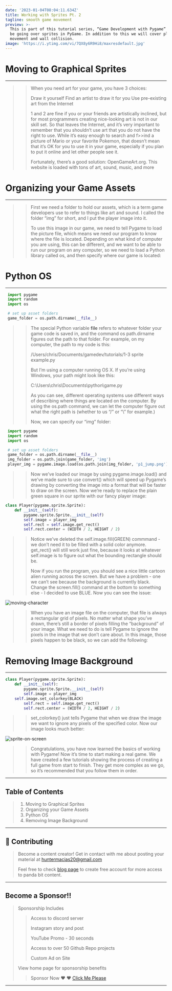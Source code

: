 ```yaml
---
date: '2023-01-04T08:04:11.634Z'
title: Working with Sprites Pt. 2
tagline: smooth game movement
preview: >-
  This is part of this tutorial series, “Game Development with Pygame” we will
  be going over sprites in PyGame. In addition to this we will cover player
  movement and wall collision.
image: 'https://i.ytimg.com/vi/7QX8y6R9Hi8/maxresdefault.jpg'
---
```

# Moving to Graphical Sprites
---
>>
>> When you need art for your game, you have 3 choices:
>>
>> Draw it yourself
>> Find an artist to draw it for you
>> Use pre-existing art from the Internet
>>
>> 1 and 2 are fine if you or your friends are artistically inclined, but for most programmers 
>> creating nice-looking art is not in our skill set. So that leaves the Internet, and it’s very important 
>> to remember that you shouldn’t use art that you do not have the right to use. 
>> While it’s easy enough to search and f>>ind a picture of Mario or your favorite Pokemon, 
>> that doesn’t mean that it’s OK for you to use it in your game, 
>> especially if you plan to put it online and let other people see it.
>>
>> Fortunately, there’s a good solution: OpenGameArt.org. 
>> This website is loaded with tons of art, sound, music, and more
>>

# Organizing your Game Assets
---

>> First we need a folder to hold our assets, which is a term game developers use to refer to things like art
>> and sound. I called the folder “img” for short, and I put the player image into it.
>>
>> To use this image in our game, we need to tell Pygame to load the picture file, which means we need our
>> program to know where the file is located. Depending on what kind of computer you are using, this can be
>> different, and we want to be able to run our program on any computer, so we need to load a Python library
>> called os, and then specify where our game is located:
>>

# Python OS 
---

```python
 import pygame
 import random
 import os

 # set up asset folders
 game_folder = os.path.dirname(__file__)
```
>>
>>The special Python variable __file__ refers to whatever folder your game code is saved in, and the command os
>>path.dirname figures out the path to that folder. For example, on my computer, the path to my code is this:
>>
>>/Users/chris/Documents/gamedev/tutorials/1-3 sprite example.py
>>
>>But I’m using a computer running OS X. If you’re using Windows, your path might look like this:
>>
>>C:\Users\chris\Documents\python\game.py
>>
>>As you can see, different operating systems use different ways of describing where things are located on the
>>computer. By using the os.path command, we can let the computer figure out what the right path is (whether to us
>>“/” or “\” for example.)
>>
>>Now, we can specify our “img” folder:
>>

```python
 import pygame
 import random
 import os

 # set up asset folders
 game_folder = os.path.dirname(__file__)
 img_folder = os.path.join(game_folder, 'img')
 player_img = pygame.image.load(os.path.join(img_folder, 'p1_jump.png')).convert()
```
>>
>>Now we’ve loaded our image by using pygame.image.load() and we’ve made sure to use convert()
>>which will speed up Pygame’s drawing by converting the image into a format that will be
>>faster to draw on the screen. Now we’re ready to replace the plain green square in our sprite 
>>with our fancy player image:
>>

```python
class Player(pygame.sprite.Sprite):
    def __init__(self):
        pygame.sprite.Sprite.__init__(self)
        self.image = player_img
        self.rect = self.image.get_rect()
        self.rect.center = (WIDTH / 2, HEIGHT / 2)
```
>>
>> Notice we’ve deleted the self.image.fill(GREEN) commmand - we don’t need it to be filled with a solid color
>> anymore. get_rect() will still work just fine, because it looks at whatever self.image is to figure out what the
>> bounding rectangle should be.
>>
>> Now if you run the program, you should see a nice little cartoon alien running across the screen. But we have a
>> problem - one we can’t see because the background is currently black. Change the screen.fill() command at the
>> bottom to something else - I decided to use BLUE. Now you can see the issue:
>>

![moving-character](https://kidscancode.org/blog/img/sprite_example_4.gif)

>>
>>When you have an image file on the computer, that file is always a rectangular grid of pixels. No matter what shape
>>you’ve drawn, there’s still a border of pixels filling the “background” of your image. What we need to do is tell
>>Pygame to ignore the pixels in the image that we don’t care about. In this image, those pixels happen to be black,
>>so we can add the following:
>>

# Removing Image Background
---

```python
class Player(pygame.sprite.Sprite):
    def __init__(self):
        pygame.sprite.Sprite.__init__(self)
        self.image = player_img
	self.image.set_colorkey(BLACK)
        self.rect = self.image.get_rect()
        self.rect.center = (WIDTH / 2, HEIGHT / 2)
```

>>
>> set_colorkey() just tells Pygame that when we draw the image we want to ignore any pixels of the specified color.
>> Now our image looks much better:
>>

![sprite-on-screen](https://kidscancode.org/blog/img/sprite_example_5.gif)

>> Congratulations, you have now learned the basics of working with Pygame! Now it’s time to start making a real game. 
>>We have created a few tutorials showing the process of creating a full game from start to finish. They get more
>> complex as we go, so it’s recommended that you follow them in order.
---

## Table of Contents
>
>1. Moving to Graphical Sprites
>2. Organizing your Game Assets
>3. Python OS
>4. Removing Image Background
>
---

## 🤝 Contributing

>Become a content creator! Get in contact with me about posting your material at huntermacias20@gmail.com
>
>Feel free to check [blog page](https:huntermacias.io/blog) to create free account for more access to panda bit content.

---

## Become a Sponsor!!

>Sponsorship Includes
>> Access to discord server
>>
>> Instagram story and post
>>
>> YouTube Promo - 30 seconds
>>
>> Access to over 50 Github Repo projects
>>
>> Custom Ad on Site
>
>
>View home page for sponsorship benefits
>
>>Sponsor Now ❤️ ❤️ [Click Me Please](https://checkout.stripe.com/c/pay/ppage_1MLodEGKJO6noGmdULANectI#fidkdWxOYHwnPyd1blppbHNgWjA0SENLPEBCTk9KM2tqQmhhVjw8Rm5QQGFUVDI1a3RJXUhdSVJLU2ZKUmdINjx0f25%2Ff2htMmB0Uk5ucTUxNjduPElDa31uMlJhVVZQQ1VmSXxkN2hEPWdzNTVtUk9wQGdXdScpJ2hsYXYnP34nYnBsYSc%2FJzRjN2M0Y2dnKDIyMjwoMTVnYyhkNzE0KGc0MzUzPGFkYT01NjJmYGAyMycpJ2hwbGEnPycyYGZkYTZkNSg8NWBhKDFmZDIoPDMxYCgzNTQwNjQxNWc3YT1gNjxgZjYnKSd2bGEnPydkZjxkNmZhPShhPDdnKDFgYGYoZD1mNCg9ZjYxZzw2PGM0PWcyPTM0ZDEneCknZ2BxZHYnP15YKSdpZHxqcHFRfHVgJz8ndmxrYmlgWmxxYGgnKSd3YGNgd3dgd0p3bGJsayc%2FJ21xcXV2PyoqbXBrcWB3aGRmbGR2K2xqJyknaWpmZGlgJz9rcGlpeCUl) 

---